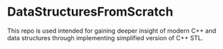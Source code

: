 # DataStructuresFromScratch

This repo is used intended for gaining deeper insight of modern C++ and data structures through implementing simplified version of C++ STL.
